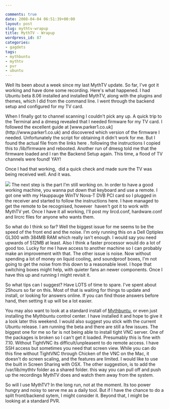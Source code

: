 ```yaml
---

comments: true
date: 2008-04-04 06:51:39+00:00
layout: post
slug: mythtv-wrapup
title: MythTV - Wrapup
wordpress_id: 87
categories:
- gagdets
tags:
- mythbuntu
- mythtv
- pvr
- ubuntu
---
```


Well Its been about a week since my last MythTV update. So far, I've got it working and have done some recording. Here's what happened.
I had Ubuntu beta 8.06 installed and installed MythTV, along with the plugins and themes, which I did from the command line. I went through the backend setup and configured for my TV card.




<!-- more -->When I finally got to channel scanning I couldn't pick any up. A quick trip to the Terminal and a dmesg revealed that I needed firmware for my TV card. I followed the excellent guide at [www.parker1.co.uk](http://www.parker1.co.uk) and discovered which version of the firmware I needed. Unfortunately the script for obtaining it didn't work for me. But I found the actual file from the links here <link needed>. following the instructions I copied this to /lib/firmware and rebooted. Another run of dmesg told me that the firmware loaded and I ran the Backend Setup again. This time, a flood of TV channels were found! YAY!




Once I had that working,  did a quick check and made sure the TV was being received well. And it was.




[![](http://static.squarespace.com/static/50fbdd03e4b09c7c8a79f7ae/50fbdd87e4b075d7a3c11a69/50fbdd87e4b075d7a3c11a8a/1207291311000/mythfrontend.png?format=original)](http://static.squarespace.com/static/50fbdd03e4b09c7c8a79f7ae/50fbdd87e4b075d7a3c11a69/50fbdd87e4b075d7a3c11a8a/1207291311000/mythfrontend.png?format=original)
The next step is the part I'm still working on. In order to have a good working machine, you wanna put down that keyboard and use a remote. I got one with my Hauppauge WinTV Nova-T DVB PCI card so I plugged in the receiver and started to follow the instructions here. I have managed to get the remote to be recognised, however  haven't got it to work with MythTV yet. Once I have it all working, I'll post my lircd.conf, hardware.conf and lircrc files for anyone who wants them.




So what do I think so far? Well the biggest issue for me seems to be the speed of the front end and the noise. I'm only running this on a Dell Optiplex GL300 with 384MB RAM which really isn't enough. I would say you need upwards of 512MB at least. Also I think a faster processor would do a lot of good too. Lucky for me I have access to another machine so I can probably make an improvement with that. The other issue is noise. Now without spending a lot of money on liquid cooling, and soundproof boxes, I'm not going to get the noise from this down to a reasonable level. I hope that switching boxes might help, with quieter fans an newer components. Once I have this up and running I might revisit it.




So what tips can I suggest? Have LOTS of time to spare. I've spent about 25hours so far on this. Most of that is waiting for things to update and install, or looking for answers online. If you can find those answers before hand, then setting it up will be a lot easier.




You may also want to look at a standard install of [Mythbuntu](http://mythbuntu.org/), or even just installing the Mythbuntu control center. I have installed it and hope to give it a look later this weekend. I would also suggest you stick with the current Ubuntu release. I am running the beta and there are still a few issues. The biggest one for me so far is not being able to install tight VNC server. One of the packages is broken so I can't get it loaded. Presumably this is fine with 7.10. Without TightVNC its difficult/unpleasent to do remote access. I have SSH access but sometimes you need that screen view. While you can do this fine without TightVNC through Chicken of the VNC on the Mac, it doesn't do screen scaling, and the features are limited. I would like to use the built in Screen Sharing with OSX. The other suggestion, is to add the /var/lib/mythtv folder as a shared folder. this way you can pull off and push up the recordings MythTV does and watch them away from the system.




So will I use MythTV? In the long run, not at the moment. Its too power hungry and noisy to serve me as a daily tool. But if I have the chance to do a split front/backend sytem, I might consider it. Beyond that, I might be looking at a standard PVR.
